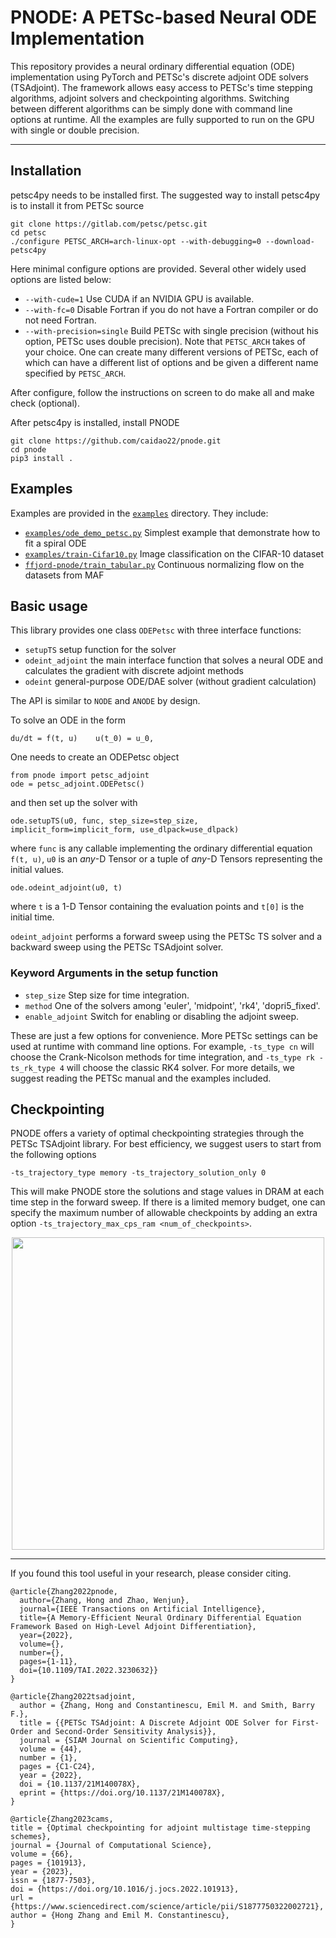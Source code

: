 # PNODE: A PETSc-based Neural ODE Implementation

This repository provides a neural ordinary differential equation (ODE) implementation using PyTorch and PETSc's discrete adjoint ODE solvers (TSAdjoint). The framework allows easy access to PETSc's time stepping algorithms, adjoint solvers and checkpointing algorithms. Switching between different algorithms can be simply done with command line options at runtime. All the examples are fully supported to run on the GPU with single or double precision.

---

<!-- <p align="center">
  <img align="middle" src="./assets/.png" alt="" width="240" height="330" />
  <img align="middle" src="./assets/.png" alt="" width="240" height="330" />
</p> -->

## Installation
petsc4py needs to be installed first. The suggested way to install petsc4py is to install it from PETSc source
```
git clone https://gitlab.com/petsc/petsc.git
cd petsc
./configure PETSC_ARCH=arch-linux-opt --with-debugging=0 --download-petsc4py
```
Here minimal configure options are provided. Several other widely used options are listed below:

 - `--with-cude=1` Use CUDA if an NVIDIA GPU is available.
 - `--with-fc=0` Disable Fortran if you do not have a Fortran compiler or do not need Fortran.
 - `--with-precision=single` Build PETSc with single precision (without his option, PETSc uses double precision).
Note that `PETSC_ARCH` takes of your choice. One can create many different versions of PETSc, each of which can have a different list of options and be given a different name specified by `PETSC_ARCH`.

After configure, follow the instructions on screen to do make all and make check (optional).

After petsc4py is installed, install PNODE
```
git clone https://github.com/caidao22/pnode.git
cd pnode
pip3 install .
```

## Examples
Examples are provided in the [`examples`](./examples) directory. They include:

 - [`examples/ode_demo_petsc.py`](./examples/ode_demo_petsc.py) Simplest example that demonstrate how to fit a spiral ODE
 - [`examples/train-Cifar10.py`](./examples/train-Cifar10.py) Image classification on the CIFAR-10 dataset
 - [`ffjord-pnode/train_tabular.py`](./ffjord-pnode/train_tabular.py) Continuous normalizing flow on the datasets from MAF

## Basic usage
This library provides one class `ODEPetsc` with three interface functions:

 - `setupTS` setup function for the solver
 - `odeint_adjoint` the main interface function that solves a neural ODE and calculates the gradient with discrete adjoint methods
 - `odeint` general-purpose ODE/DAE solver (without gradient calculation)

The API is similar to `NODE` and `ANODE` by design.

To solve an ODE in the form
```
du/dt = f(t, u)    u(t_0) = u_0,
```
One needs to create an ODEPetsc object
```
from pnode import petsc_adjoint
ode = petsc_adjoint.ODEPetsc()
```
and then set up the solver with
```
ode.setupTS(u0, func, step_size=step_size, implicit_form=implicit_form, use_dlpack=use_dlpack)
```
where `func` is any callable implementing the ordinary differential equation `f(t, u)`, `u0` is an _any_-D Tensor or a tuple of _any_-D Tensors representing the initial values.

```
ode.odeint_adjoint(u0, t)
```
where `t` is a 1-D Tensor containing the evaluation points and  `t[0]` is the initial time.

`odeint_adjoint` performs a forward sweep using the PETSc TS solver and a backward sweep using the PETSc TSAdjoint solver.

### Keyword Arguments in the setup function
 - `step_size` Step size for time integration.
 - `method` One of the solvers among 'euler', 'midpoint', 'rk4', 'dopri5_fixed'.
 - `enable_adjoint` Switch for enabling or disabling the adjoint sweep.

These are just a few options for convenience. More PETSc settings can be used at runtime with command line options. For example, `-ts_type cn` will choose the Crank-Nicolson methods for time integration, and `-ts_type rk -ts_rk_type 4` will choose the classic RK4 solver. For more details, we suggest reading the PETSc manual and the examples included.

## Checkpointing
PNODE offers a variety of optimal checkpointing strategies through the PETSc TSAdjoint library. For best efficiency, we suggest users to start from the following options
```
-ts_trajectory_type memory -ts_trajectory_solution_only 0
```
This will make PNODE store the solutions and stage values in DRAM at each time step in the forward sweep. If there is a limited memory budget, one can specify the maximum number of allowable checkpoints by adding an extra option `-ts_trajectory_max_cps_ram <num_of_checkpoints>`.

<p align="center">
<img align="middle" src="./assets/checkpointing.png" alt="" width="500"/>
</p>

---
If you found this tool useful in your research, please consider citing.
```
@article{Zhang2022pnode,
  author={Zhang, Hong and Zhao, Wenjun},
  journal={IEEE Transactions on Artificial Intelligence}, 
  title={A Memory-Efficient Neural Ordinary Differential Equation Framework Based on High-Level Adjoint Differentiation}, 
  year={2022},
  volume={},
  number={},
  pages={1-11},
  doi={10.1109/TAI.2022.3230632}}
}

@article{Zhang2022tsadjoint,
  author = {Zhang, Hong and Constantinescu, Emil M. and Smith, Barry F.},
  title = {{PETSc TSAdjoint: A Discrete Adjoint ODE Solver for First-Order and Second-Order Sensitivity Analysis}},
  journal = {SIAM Journal on Scientific Computing},
  volume = {44},
  number = {1},
  pages = {C1-C24},
  year = {2022},
  doi = {10.1137/21M140078X},
  eprint = {https://doi.org/10.1137/21M140078X},
}

@article{Zhang2023cams,
title = {Optimal checkpointing for adjoint multistage time-stepping schemes},
journal = {Journal of Computational Science},
volume = {66},
pages = {101913},
year = {2023},
issn = {1877-7503},
doi = {https://doi.org/10.1016/j.jocs.2022.101913},
url = {https://www.sciencedirect.com/science/article/pii/S1877750322002721},
author = {Hong Zhang and Emil M. Constantinescu},
}
```
